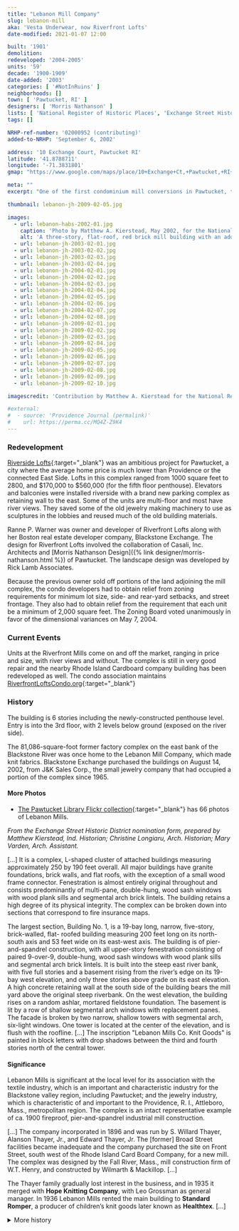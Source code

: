 ```yaml
---
title: "Lebanon Mill Company"
slug: lebanon-mill
aka: 'Vesta Underwear, now Riverfront Lofts'
date-modified: 2021-01-07 12:00

built: '1901'
demolition: 
redeveloped: '2004-2005' 
units: '59'
decade: '1900-1909'
date-added: '2003'
categories: [ '#NotInRuins' ]
neighborhoods: []
town: [ 'Pawtucket, RI' ]
designers: [ 'Morris Nathanson' ]
lists: [ 'National Register of Historic Places', 'Exchange Street Historic District', 'Inventory of Historic Engineering & Industrial Sites 1978' ]
tags: []

NRHP-ref-number: '02000952 (contributing)'
added-to-NRHP: 'September 6, 2002'

address: '10 Exchange Court, Pawtucket RI'
latitude: '41.8788711'
longitude: '-71.3831801'
gmap: "https://www.google.com/maps/place/10+Exchange+Ct,+Pawtucket,+RI+02860/@41.8788711,-71.3831801,17z/data=!3m1!4b1!4m5!3m4!1s0x89e45cacdd8bf87d:0x61e3f7f6cdec2734!8m2!3d41.8788671!4d-71.3809914"

meta: ""
excerpt: "One of the first condominium mill conversions in Pawtucket, taking full advantage of the picturesque Blackstone river"

thumbnail: lebanon-jh-2009-02-05.jpg

images:
  - url: lebanon-habs-2002-01.jpg
    caption: 'Photo by Matthew A. Kierstead, May 2002, for the National Register nomination form, Exchange Street Historic District'
    alt: 'A three-story, flat-roof, red brick mill building with an additional two floors below street level overlooking the Blackstone river. The building features granite sills and arched lintels as well as a connecting walkway structure to a red brick storage structure.'
  - url: lebanon-jh-2003-02-01.jpg
  - url: lebanon-jh-2003-02-02.jpg
  - url: lebanon-jh-2003-02-03.jpg
  - url: lebanon-jh-2003-02-04.jpg
  - url: lebanon-jh-2004-02-01.jpg
  - url: lebanon-jh-2004-02-02.jpg
  - url: lebanon-jh-2004-02-03.jpg
  - url: lebanon-jh-2004-02-04.jpg
  - url: lebanon-jh-2004-02-05.jpg
  - url: lebanon-jh-2004-02-06.jpg
  - url: lebanon-jh-2004-02-07.jpg
  - url: lebanon-jh-2004-02-08.jpg
  - url: lebanon-jh-2009-02-01.jpg
  - url: lebanon-jh-2009-02-02.jpg
  - url: lebanon-jh-2009-02-03.jpg
  - url: lebanon-jh-2009-02-04.jpg
  - url: lebanon-jh-2009-02-05.jpg
  - url: lebanon-jh-2009-02-06.jpg
  - url: lebanon-jh-2009-02-07.jpg
  - url: lebanon-jh-2009-02-08.jpg
  - url: lebanon-jh-2009-02-09.jpg
  - url: lebanon-jh-2009-02-10.jpg

imagescredit: 'Contribution by Matthew A. Kierstead for the National Register Nomination form'

#external:
#  - source: 'Providence Journal (permalink)'
#    url: https://perma.cc/MQ4Z-Z9K4
---
```


### Redevelopment

[Riverside Lofts](//www.riverfrontloftsri.com){:target="_blank"} was an ambitious project for Pawtucket, a city where the average home price is much lower than Providence or the connected East Side. Lofts in this complex ranged from 1000 square feet to 2800, and $170,000 to $560,000 (for the fifth floor penthouse). Elevators and balconies were installed riverside with a brand new parking complex as retaining wall to the east. Some of the units are multi-floor and most have river views. They saved some of the old jewelry making machinery to use as sculptures in the lobbies and reused much of the old building materials. 

Ranne P. Warner was owner and developer of Riverfront Lofts along with her Boston real estate developer company, Blackstone Exchange. The design for Riverfront Lofts involved the collaboration of Casali, Inc. Architects and [Morris Nathanson Design]({% link designer/morris-nathanson.html %}) of Pawtucket. The landscape design was developed by Rick Lamb Associates. 

Because the previous owner sold off portions of the land adjoining the mill complex, the condo developers had to obtain relief from zoning requirements for minimum lot size, side- and rear-yard setbacks, and street frontage. They also had to obtain relief from the requirement that each unit be a minimum of 2,000 square feet. The Zoning Board voted unanimously in favor of the dimensional variances on May 7, 2004.


### Current Events

Units at the Riverfront Mills come on and off the market, ranging in price and size, with river views and without. The complex is still in very good repair and the nearby Rhode Island Cardboard company building has been redeveloped as well. The condo association maintains [RiverfrontLoftsCondo.org](//www.riverfrontloftscondo.org){:target="_blank"}


### History

The building is 6 stories including the newly-constructed penthouse level. Entry is into the 3rd floor, with 2 levels below ground (exposed on the river side).

The 81,086-square-foot former factory complex on the east bank of the Blackstone River was once home to the Lebanon Mill Company, which made knit fabrics. Blackstone Exchange purchased the buildings on August 14, 2002, from J&K Sales Corp., the small jewelry company that had occupied a  portion of the complex since 1965.

#### More Photos

+ [The Pawtucket Library Flickr collection](//www.flickr.com/photos/pawtucketlibrary/albums/72157708837358238){:target="_blank"} has 66 photos of Lebanon Mills.


_From the Exchange Street Historic District nomination form, prepared by Matthew Kierstead, Ind. Historian; Christine Longiaru, Arch. Historian; Mary Varden, Arch. Assistant._

[…] It is a complex, L-shaped cluster of attached buildings measuring approximately 250 by 190 feet overall. All major buildings have granite foundations, brick walls, and flat roofs, with the exception of a small wood frame connector. Fenestration is almost entirely original throughout and consists predominantly of multi-pane, double-hung, wood sash windows with wood plank sills and segmental arch brick lintels. The building retains a high degree of its physical integrity. The complex can be broken down into sections that correspond to fire insurance maps.

The largest section, Building No. 1, is a 19-bay long, narrow, five-story, brick-walled, flat- roofed building measuring 200 feet long on its north-south axis and 53 feet wide on its east-west axis. The building is of pier-and-spandrel construction, with all upper-story fenestration consisting of paired 9-over-9, double-hung, wood sash windows with wood plank sills and segmental arch brick lintels. It is built into the steep east river bank, with five full stories and a basement rising from the river’s edge on its 19-bay west elevation, and only three stories above grade on its east elevation. A high concrete retaining wall at the south side of the building bears the mill yard above the original steep riverbank. On the west elevation, the building rises on a random ashlar, mortared fieldstone foundation. The basement is lit by a row of shallow segmental arch windows with replacement panes. The facade is broken by two narrow, shallow towers with segmental arch, six-light windows. One tower is located at the center of the elevation, and is flush with the roofline. […] The inscription "Lebanon Mills Co. Knit Goods" is painted in block letters with drop shadows between the third and fourth stories north of the central tower. 

#### Significance 

Lebanon Mills is significant at the local level for its association with the textile industry, which is an important and characteristic industry for the Blackstone valley region, including Pawtucket; and the jewelry industry, which is characteristic of and important to the Providence, R. I., Attleboro, Mass., metropolitan region. The complex is an intact representative example of ca. 1900 fireproof, pier-and-spandrel industrial mill construction.

[…] The company incorporated in 1896 and was run by S. Willard Thayer, Alanson Thayer, Jr., and Edward Thayer, Jr. The [former] Broad Street facilities became inadequate and the company purchased the site on Front Street, south west of the Rhode Island Card Board Company, for a new mill. The complex was designed by the Fall River, Mass., mill construction firm of W.T. Henry, and constructed by Wilmarth & Mackillop. […]

The Thayer family gradually lost interest in the business, and in 1935 it merged with **Hope Knitting Company**, with Leo Grossman as general manager. In 1936 Lebanon Mills rented the main building to **Standard Romper**, a producer of children’s knit goods later known as **Healthtex**. […]

<details markdown="1" class="rhythm">
  <summary>More history</summary>

_From “RHODE ISLAND: An Inventory of Historic Engineering and Industrial Sites”, Gary Kulik and Julia C. Bonham, 1978_

**Lebanon Knitting**, originally **Thayer Gage**, was founded in 1858. They operated a mill on the eastern border of Pawtucket until the mill burned in 1888. The company located for a time at 106 Broad Street, Pawtucket, but in 1901, five years after incorporation, they built a 4-to S-story, steam-powered, brick mill on the Blackstone River adjacent to the Rhode Island Cardboard Company. Here they produced rubber, linings, astrakhans, jersey cloths, knitted fabrics, flat-rib underwear, cloths for sweaters, golf vests, cardigans, and sweater coats with 170 spring-needle knitting machines, 15 latch-needle knitting machines, and 100 sewing machines. The company made additions to the mill between 1907 and 1921, and sold the building about 1939 to **Vesta Underwear**. From 1939 to 1975, Lebanon continued in business at a modernized brick complex on School Street. A jewelry company bought the Blackstone River mill in the early 1960s and continues to operate it. No historic machinery survives.

Credit: _R. Grieve Fj J. Fernald, Pawtucket Past Present, 1917; Factory Mutual Insurance Drawing, 8 December 1944; Interviews with John McGuire and David Wright’, J. K. Sales, July, 1977._

</details>
